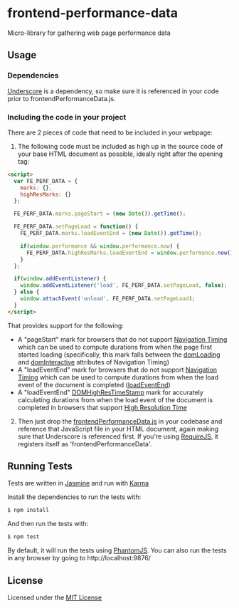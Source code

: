 frontend-performance-data
=========================

Micro-library for gathering web page performance data

## Usage

### Dependencies

[Underscore](http://underscorejs.org/) is a dependency, so make sure it is referenced in your code prior to frontendPerformanceData.js.

### Including the code in your project

There are 2 pieces of code that need to be included in your webpage:

1. The following code must be included as high up in the source code of your base HTML document as possible, ideally right after the opening <head> tag:

```html
<script>
  var FE_PERF_DATA = {
    marks: {},
    highResMarks: {}
  };

  FE_PERF_DATA.marks.pageStart = (new Date()).getTime();

  FE_PERF_DATA.setPageLoad = function() {
    FE_PERF_DATA.marks.loadEventEnd = (new Date()).getTime();

    if(window.performance && window.performance.now) {
      FE_PERF_DATA.highResMarks.loadEventEnd = window.performance.now();
    }
  };

  if(window.addEventListener) {
    window.addEventListener('load', FE_PERF_DATA.setPageLoad, false);
  } else {
    window.attachEvent('onload', FE_PERF_DATA.setPageLoad);
  }
</script>
```

That provides support for the following:
- A "pageStart" mark for browsers that do not support [Navigation Timing](http://www.w3.org/TR/navigation-timing/) which can be used to compute durations from when the page first started loading (specifically, this mark falls between the [domLoading](http://www.w3.org/TR/navigation-timing/#dom-performancetiming-domloading) and [domInteractive](http://www.w3.org/TR/navigation-timing/#dom-performancetiming-dominteractive) attributes of Navigation Timing)
- A "loadEventEnd" mark for browsers that do not support [Navigation Timing](http://www.w3.org/TR/navigation-timing/) which can be used to compute durations from when the load event of the document is completed ([loadEventEnd](http://www.w3.org/TR/navigation-timing/#dom-performancetiming-loadend))
- A "loadEventEnd" [DOMHighResTimeStamp](http://www.w3.org/TR/hr-time/#sec-DOMHighResTimeStamp) mark for accurately calculating durations from when the load event of the document is completed in browsers that support [High Resolution Time](http://www.w3.org/TR/hr-time/)

2. Then just drop the [frontendPerformanceData.js](https://github.com/Comcast/frontend-performance-data/blob/master/frontendPerformanceData.js) in your codebase and reference that JavaScript file in your HTML document, again making sure that Underscore is referenced first. If you're using [RequireJS](http://requirejs.org/), it registers itself as 'frontendPerformanceData'.

## Running Tests

Tests are written in [Jasmine](http://jasmine.github.io/) and run with [Karma](http://karma-runner.github.io/)

Install the dependencies to run the tests with:

```bash
$ npm install
```

And then run the tests with:

```bash
$ npm test
```

By default, it will run the tests using [PhantomJS](http://phantomjs.org/). You can also run the tests in any browser by going to http://localhost:9876/

## License

Licensed under the [MIT License](https://github.com/Comcast/frontend-performance-data/blob/master/LICENSE)